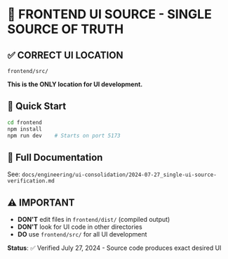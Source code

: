 # 🎯 FRONTEND UI SOURCE - SINGLE SOURCE OF TRUTH

## ✅ CORRECT UI LOCATION
```
frontend/src/
```

**This is the ONLY location for UI development.**

## 🚀 Quick Start
```bash
cd frontend
npm install
npm run dev    # Starts on port 5173
```

## 📖 Full Documentation
See: `docs/engineering/ui-consolidation/2024-07-27_single-ui-source-verification.md`

## ⚠️ IMPORTANT
- **DON'T** edit files in `frontend/dist/` (compiled output)
- **DON'T** look for UI code in other directories
- **DO** use `frontend/src/` for all UI development

**Status**: ✅ Verified July 27, 2024 - Source code produces exact desired UI 